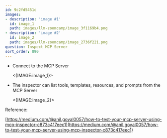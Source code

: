 ```yaml
---
id: 9c2fd5451c
images:
- description: 'image #1'
  id: image_1
  path: images/llm-zoomcamp/image_3f1169b4.png
- description: 'image #2'
  id: image_2
  path: images/llm-zoomcamp/image_2736f221.png
question: Inspect MCP Server
sort_order: 890
---
```


- Connect to the MCP Server

  <{IMAGE:image_1}>

- The inspector can list tools, templates, resources, and prompts from the MCP Server

  <{IMAGE:image_2}>

Reference:

[https://medium.com/@anil.goyal0057/how-to-test-your-mcp-server-using-mcp-inspector-c873c417eec1](https://medium.com/@anil.goyal0057/how-to-test-your-mcp-server-using-mcp-inspector-c873c417eec1)
